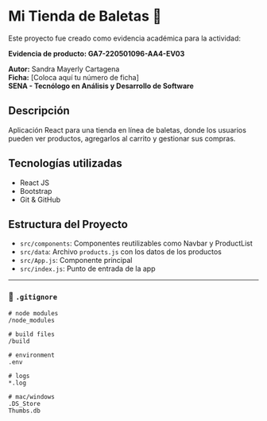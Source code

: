 # Mi Tienda de Baletas 👟

Este proyecto fue creado como evidencia académica para la actividad:

**Evidencia de producto: GA7-220501096-AA4-EV03**

**Autor:** Sandra Mayerly Cartagena  
**Ficha:** [Coloca aquí tu número de ficha]  
**SENA - Tecnólogo en Análisis y Desarrollo de Software**

## Descripción
Aplicación React para una tienda en línea de baletas, donde los usuarios pueden ver productos, agregarlos al carrito y gestionar sus compras.

## Tecnologías utilizadas
- React JS
- Bootstrap
- Git & GitHub

## Estructura del Proyecto
- `src/components`: Componentes reutilizables como Navbar y ProductList
- `src/data`: Archivo `products.js` con los datos de los productos
- `src/App.js`: Componente principal
- `src/index.js`: Punto de entrada de la app

---

### 📄 `.gitignore`

```gitignore
# node modules
/node_modules

# build files
/build

# environment
.env

# logs
*.log

# mac/windows
.DS_Store
Thumbs.db
